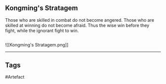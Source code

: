## Kongming's Stratagem
Those who are skilled in combat do not become angered.
Those who are skilled at winning do not become afraid.
Thus the wise win before they fight,
while the ignorant fight to win.
## 
![[Kongming's Stratagem.png]]

---
## Tags
#Artefact